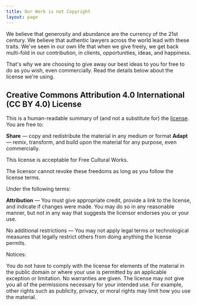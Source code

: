 ```yaml
---
title: Our Work is not Copyright
layout: page
---
```


We believe that generosity and abundance are the currency of the 21st century. We believe that authentic lawyers across the world lead with these traits. We've seen in our own life that when we give freely, we get back multi-fold in our contribution, in clients, opportunities, ideas, and happiness.

That's why we are choosing to give away our best ideas to you for free to do as you wish, even commercially. Read the details below about the license we're using.

## Creative Commons Attribution 4.0 International (CC BY 4.0) License

This is a human-readable summary of (and not a substitute for) the <a href="https://creativecommons.org/licenses/by/4.0/legalcode">license</a>.
You are free to:

   **Share** — copy and redistribute the material in any medium or format
   **Adapt** — remix, transform, and build upon the material for any purpose, even commercially.

This license is acceptable for Free Cultural Works.

   The licensor cannot revoke these freedoms as long as you follow the license terms.

Under the following terms:

   **Attribution** — You must give appropriate credit, provide a link to the license, and indicate if changes were made. You may do so in any reasonable manner, but not in any way that suggests the licensor endorses you or your use.

   No additional restrictions — You may not apply legal terms or technological measures that legally restrict others from doing anything the license permits.

Notices:

   You do not have to comply with the license for elements of the material in the public domain or where your use is permitted by an applicable exception or limitation.
   No warranties are given. The license may not give you all of the permissions necessary for your intended use. For example, other rights such as publicity, privacy, or moral rights may limit how you use the material.

